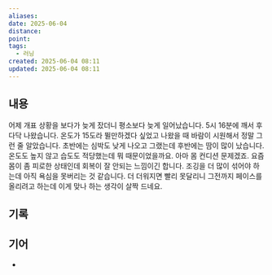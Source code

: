 ```yaml
---
aliases:
date: 2025-06-04
distance:
point:
tags:
  - 러닝
created: 2025-06-04 08:11
updated: 2025-06-04 08:11
---
```


## 내용
어제 개표 상황을 보다가 늦게 잤더니 평소보다 늦게 일어났습니다. 5시 16분에 깨서 후다닥 나왔습니다. 온도가 15도라 뛸만하겠다 싶었고 나왔을 때 바람이 시원해서 정말 그런 줄 알았습니다. 초반에는 심박도 낮게 나오고 그랬는데 후반에는 땀이 많이 났습니다. 온도도 높지 않고 습도도 적당했는데 뭐 때문이었을까요. 아마 몸 컨디션 문제겠죠. 요즘 몸이 좀 피로한 상태인데 회복이 잘 안되는 느낌이긴 합니다. 조깅을 더 많이 섞어야 하는데 아직 욕심을 못버리는 것 같습니다. 더 더워지면 빨리 못달리니 그전까지 페이스를 올리려고 하는데 이게 맞나 하는 생각이 살짝 드네요.

## 기록

## 기어
- 
